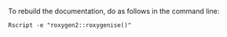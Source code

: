 To rebuild the documentation, do as follows in the command line:

    Rscript -e "roxygen2::roxygenise()"


